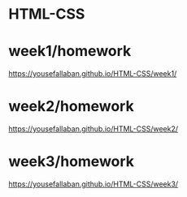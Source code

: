 # HTML-CSS
# week1/homework
https://yousefallaban.github.io/HTML-CSS/week1/
# week2/homework
https://yousefallaban.github.io/HTML-CSS/week2/
# week3/homework
https://yousefallaban.github.io/HTML-CSS/week3/
